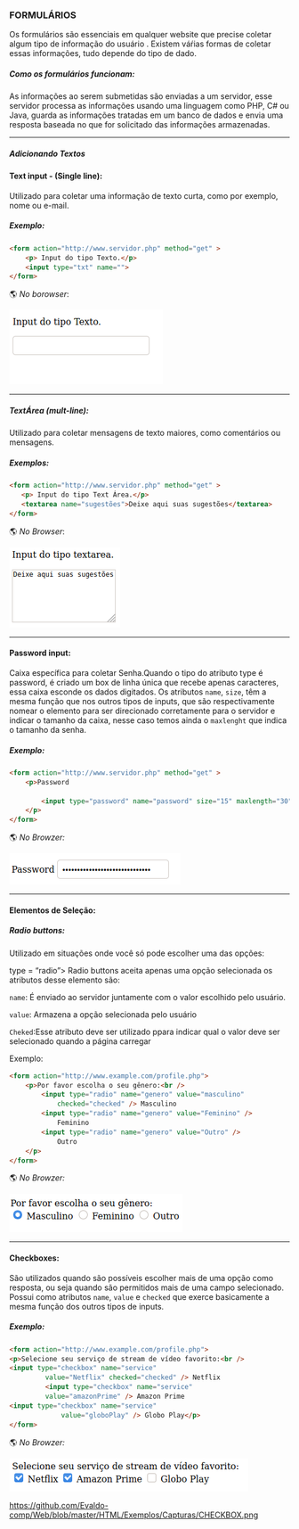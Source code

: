 ### FORMULÁRIOS

Os formulários  são essenciais em qualquer website que precise coletar algum tipo de informação do usuário . Existem váŕias formas de coletar essas informações, tudo depende do tipo de dado.

##### Como os formulários funcionam:
As informações ao serem submetidas são enviadas a um  servidor, esse servidor processa as informações usando uma linguagem como PHP,  C# ou Java,  guarda as informações tratadas em um banco de dados e envia uma resposta baseada no que  for solicitado das informações armazenadas.

______

##### Adicionando Textos

#### Text input - (Single line):

Utilizado para coletar uma informação de texto curta, como por exemplo, nome ou e-mail.

##### Exemplo:
```html
<form action="http://www.servidor.php" method="get" >
	<p> Input do tipo Texto.</p>
	<input type="txt" name="">
</form>
```

:earth_americas: *No borowser*:

![Text Input](https://github.com/Evaldo-comp/Web/blob/master/HTML/Exemplos/Capturas/txtinput.png)

______

##### TextÁrea (mult-line):
 Utilizado para coletar mensagens de texto maiores, como comentários ou mensagens.
 
 ##### Exemplos:
 ```html
<form action="http://www.servidor.php" method="get" >
	<p> Input do tipo Text Área.</p>
	<textarea name="sugestões">Deixe aqui suas sugestões</textarea>
</form>
```
:earth_americas: *No Browser*:

![Text Área](https://github.com/Evaldo-comp/Web/blob/master/HTML/Exemplos/Capturas/textarea1.png)

______


#### Password input:

Caixa específica para coletar Senha.Quando o tipo do atributo type é password, é criado um box de linha única que recebe apenas caracteres, essa caixa esconde os dados digitados. Os atributos ```name```, ```size```, têm a mesma função que nos outros tipos de inputs, que são respectivamente nomear o elemento para ser direcionado corretamente para o servidor e indicar o tamanho da caixa, nesse caso temos ainda o ```maxlenght``` que indica o tamanho da senha.

##### Exemplo:
```html
<form action="http://www.servidor.php" method="get" >
	<p>Password
	
		<input type="password" name="password" size="15" maxlength="30">
	</p>
</form>
```

:earth_americas: *No Browzer:*

![Password](https://github.com/Evaldo-comp/Web/blob/master/HTML/Exemplos/Capturas/password.png)

______

#### Elementos de Seleção:

##### Radio buttons:

Utilizado em situações onde você só pode escolher uma das opções:

type = “radio”>
Radio buttons aceita apenas uma opção selecionada os atributos desse elemento são:

```name```:  É enviado ao servidor juntamente com o valor escolhido pelo usuário.

```value```: Armazena  a opção selecionada pelo usuário 

```Cheked```:Esse atributo deve ser utilizado ppara indicar qual o valor deve ser selecionado quando a página carregar

Exemplo:
```html
<form action="http://www.example.com/profile.php">
	<p>Por favor escolha o seu gênero:<br />
		<input type="radio" name="genero" value="masculino"
         	checked="checked" /> Masculino
		<input type="radio" name="genero" value="Feminino" />
         	Feminino
		<input type="radio" name="genero" value="Outro" />
         	Outro
	</p>
</form>
```


:earth_americas: *No Browzer:*

![RadioButton](https://github.com/Evaldo-comp/Web/blob/master/HTML/Exemplos/Capturas/radiobutton.png)


______


#### Checkboxes:

São utilizados quando são possíveis escolher mais de uma opção como resposta, ou seja quando são permitidos mais de uma campo selecionado.
Possui como atributos ```name```, ```value``` e ```checked``` que exerce basicamente a mesma função dos outros tipos de inputs.<br/>

##### Exemplo:
```html
<form action="http://www.example.com/profile.php">
<p>Selecione seu serviço de stream de vídeo favorito:<br />
<input type="checkbox" name="service"
         value="Netflix" checked="checked" /> Netflix
         <input type="checkbox" name="service"
         value="amazonPrime" /> Amazon Prime
<input type="checkbox" name="service"
             value="globoPlay" /> Globo Play</p>
</form>
```

:earth_americas: *No Browzer:*

![Checkbox](https://github.com/Evaldo-comp/Web/blob/master/HTML/Exemplos/Capturas/CHECKBOX.png
)




https://github.com/Evaldo-comp/Web/blob/master/HTML/Exemplos/Capturas/CHECKBOX.png





















